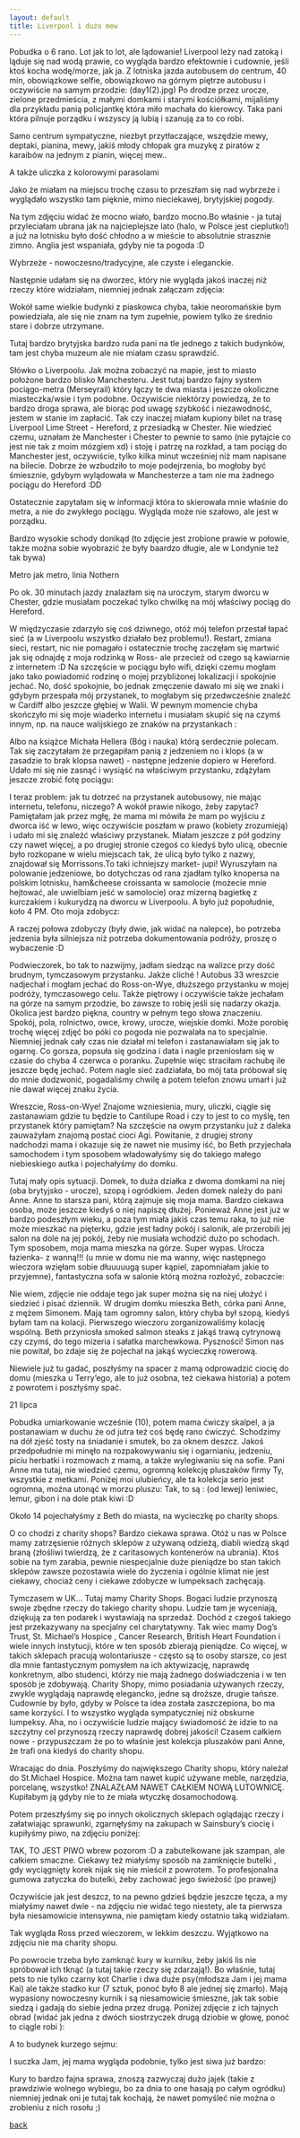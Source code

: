 ```yaml
---
layout: default
title: Liverpool i dużo mew
---
```


Pobudka o 6 rano. Lot jak to lot, ale lądowanie! Liverpool leży nad zatoką i ląduje się nad wodą prawie, co wygląda bardzo efektownie i cudownie, jeśli ktoś kocha wodę/morze, jak ja.
Z lotniska jazda autobusem do centrum, 40 min, obowiązkowe selfie, obowiązkowo na górnym piętrze autobusu i oczywiście na samym przodzie:
(day1(2).jpg)
Po drodze przez urocze, zielone przedmieścia, z małymi domkami i starymi kościółkami,  mijaliśmy dla przykładu panią policjantkę która miło machała do kierowcy. Taka pani która pilnuje porządku i wszyscy ją lubią i szanują za to co robi. 

Samo centrum sympatyczne, niezbyt przytłaczające, wszędzie mewy, deptaki, pianina, mewy, jakiś młody chłopak gra muzykę z piratów z karaibów na jednym z pianin, więcej mew..

A także uliczka z kolorowymi parasolami


Jako że miałam na miejscu trochę czasu to przeszłam się nad wybrzeże i wyglądało wszystko tam pięknie, mimo nieciekawej, brytyjskiej pogody. 


Na tym zdjęciu widać że mocno wiało, bardzo mocno.Bo właśnie - ja tutaj przyleciałam ubrana jak na najcieplejsze lato (halo, w Polsce jest cieplutko!) a już na lotnisku było dość chłodno a w mieście to absolutnie strasznie zimno. Anglia jest wspaniała, gdyby nie ta pogoda :D


Wybrzeże - nowoczesno/tradycyjne, ale czyste i eleganckie. 


Następnie udałam się na dworzec, który nie wygląda jakoś inaczej niż rzeczy które widziałam, niemniej jednak załączam zdjęcia:


Wokół same wielkie budynki z piaskowca chyba, takie neoromańskie bym powiedziała, ale się nie znam na tym zupełnie, powiem tylko że średnio stare i dobrze utrzymane.


Tutaj bardzo brytyjska bardzo ruda pani na tle jednego z takich budynków, tam jest chyba muzeum ale nie miałam czasu sprawdzić.

Słówko o Liverpoolu. Jak można zobaczyć na mapie, jest to miasto położone bardzo blisko Manchesteru. Jest tutaj bardzo fajny system pociągo-metra (Merseyrail) który łączy te dwa miasta i jeszcze okoliczne miasteczka/wsie i tym podobne. Oczywiście niektórzy powiedzą, że to bardzo droga sprawa, ale biorąc pod uwagę szybkość i niezawodność, jestem w stanie im zapłacić. Tak czy inaczej miałam kupiony bilet na trasę Liverpool Lime Street - Hereford, z przesiadką w Chester. Nie wiedzieć czemu, uznałam że Manchester i Chester to pewnie to samo (nie pytajcie co jest nie tak z moim mózgiem xd) i stoję i patrzę na rozkład, a tam pociąg do Manchester jest, oczywiście, tylko kilka minut wcześniej niż mam napisane na bilecie. Dobrze że wzbudziło to moje podejrzenia, bo mogłoby być śmiesznie, gdybym wylądowała w Manchesterze a tam nie ma żadnego pociągu do Hereford :DD

Ostatecznie zapytałam się w informacji która to skierowała mnie właśnie do metra, a nie do zwykłego pociągu. Wygląda może nie szałowo, ale jest w porządku.


Bardzo wysokie schody donikąd (to zdjęcie jest zrobione prawie w połowie, także można sobie wyobrazić że były baardzo długie, ale w Londynie też tak bywa)

Metro jak metro, linia Nothern


Po ok. 30 minutach jazdy znalazłam się na uroczym, starym dworcu w Chester, gdzie musiałam poczekać tylko chwilkę na mój właściwy pociąg do Hereford.



W międzyczasie zdarzyło się coś dziwnego, otóż mój telefon przestał łapać sieć (a w Liverpoolu wszystko działało bez problemu!). Restart, zmiana sieci, restart, nic nie pomagało i ostatecznie trochę zaczęłam się martwić jak się odnajdę z moja rodzinką w Ross- ale przecież od czego są kawiarnie z internetem :D 
Na szczęście w pociągu było wifi, dzięki czemu mogłam jako tako powiadomić rodzinę o mojej przybliżonej lokalizacji i spokojnie jechać. No, dość spokojnie, bo jednak zmęczenie dawało mi się we znaki i gdybym przespała mój przystanek, to mogłabym się przedwcześnie znaleźć w Cardiff albo jeszcze głębiej w Walii. W pewnym momencie chyba skończyło mi się moje wiaderko internetu i musiałam skupić się na czymś innym, np. na nauce walijskiego ze znaków na przystankach :


Albo na książce Michała Hellera (Bóg i nauka) którą serdecznie polecam. Tak się zaczytałam że przegapiłam panią z jedzeniem no i klops (a w zasadzie to brak klopsa nawet) - następne jedzenie dopiero w Hereford.
Udało mi się nie zasnąć i wysiąść na właściwym przystanku, zdążyłam jeszcze zrobić fotę pociągu:


I teraz problem: jak tu dotrzeć na przystanek autobusowy, nie mając internetu, telefonu, niczego? A wokół prawie nikogo, żeby zapytać? Pamiętałam jak przez mgłę, że mama mi mówiła że mam po wyjściu z dworca iść w lewo, więc oczywiście poszłam w prawo (kobiety zrozumieją) i udało mi się znaleźć właściwy przystanek. Miałam jeszcze z pół godziny czy nawet więcej, a po drugiej stronie czegoś co kiedyś było ulicą, obecnie było rozkopane w wielu miejscach tak, że ulicą było tylko z nazwy, znajdował się Morrissons.To taki ichniejszy market- jupi! Wyruszyłam na polowanie jedzeniowe, bo dotychczas od rana zjadłam tylko knopersa na polskim lotnisku, ham&cheese croissanta w samolocie (możecie mnie hejtować, ale uwielbiam jeść w samolocie) oraz mizerną bagietkę z kurczakiem i kukurydzą na dworcu w Liverpoolu. A było już popołudnie, koło 4 PM. Oto moja zdobycz:

 
A raczej połowa zdobyczy (były dwie, jak widać na nalepce), bo potrzeba jedzenia była silniejsza niż potrzeba dokumentowania podróży, proszę o wybaczenie :D

Podwieczorek, bo tak to nazwijmy, jadłam siedząc na walizce przy dość brudnym, tymczasowym przystanku. Jakże cliché !
Autobus 33 wreszcie nadjechał i mogłam jechać do Ross-on-Wye, dłuższego przystanku w mojej podróży, tymczasowego celu.
Także piętrowy i oczywiście także jechałam na górze na samym przodzie, bo zawsze to robię jeśli się nadarzy okazja. 
Okolica jest bardzo piękna, country w pełnym tego słowa znaczeniu. Spokój, pola, rolnictwo, owce, krowy, urocze, wiejskie domki. Może porobię trochę więcej zdjęć bo póki co pogoda nie pozwalała na to specjalnie. 
Niemniej jednak cały czas nie działał mi telefon i zastanawiałam się jak to ogarnę. Co gorsza, popsuła się godzina i data i nagle przeniosłam się w czasie do chyba 4 czerwca o poranku. Zupełnie więc straciłam rachubę ile jeszcze będę jechać. Potem nagle sieć zadziałała, bo mój tata próbował się do mnie dodzwonić, pogadaliśmy chwilę a potem telefon znowu umarł i już nie dawał więcej znaku życia.

Wreszcie, Ross-on-Wye! Znajome wzniesienia, mury, uliczki, ciągle się zastanawiam gdzie tu będzie to Cantilupe Road i czy to jest to co myślę, ten przystanek który pamiętam? Na szczęście na owym przystanku już z daleka zauważyłam znajomą postać cioci Agi. Powitanie, z drugiej strony nadchodzi mama i okazuje się że nawet nie musimy iść, bo Beth przyjechała samochodem i tym sposobem władowałyśmy się do takiego małego niebieskiego autka i pojechałyśmy do domku.

Tutaj mały opis sytuacji.
Domek, to duża działka z dwoma domkami na niej (oba brytyjsko - urocze), szopą i ogródkiem. Jeden domek należy do pani Anne. Anne to starsza pani, którą zajmuje się moja mama. Bardzo ciekawa osoba, może jeszcze kiedyś o niej napiszę dłużej. Ponieważ Anne jest już w bardzo podeszłym wieku, a poza tym miała jakiś czas temu raka, to już nie może mieszkać na pięterku, gdzie jest ładny pokój i salonik, ale przerobili jej salon na dole na jej pokój, żeby nie musiała wchodzić dużo po schodach. Tym sposobem, moja mama mieszka na górze. Super wypas. Urocza łazienka- z wanną!!! (u mnie w domu nie ma wanny, więc następnego wieczora wzięłam sobie dłuuuuugą super kąpiel, zapomniałam jakie to przyjemne), fantastyczna sofa w salonie którą można rozłożyć, zobaczcie:

Nie wiem, zdjęcie nie oddaje tego jak super można się na niej ułożyć i siedzieć i pisać dziennik. 
W drugim domku mieszka Beth, córka pani Anne, z mężem Simonem. Mają tam ogromny salon, który chyba był szopą, kiedyś byłam tam na kolacji. 
Pierwszego wieczoru zorganizowaliśmy kolację wspólną. Beth przyniosła smoked salmon steaks z jakąś trawą cytrynową czy czymś, do tego mizeria i sałatka marchewkowa. Pyszności! 
Simon nas nie powitał, bo zdaje się że pojechał na jakąś wycieczkę rowerową. 

Niewiele już tu gadać, poszłyśmy na spacer z mamą odprowadzić ciocię do domu (mieszka u Terry’ego, ale to już osobna, też ciekawa historia) a potem z powrotem i poszłyśmy spać.

21 lipca

Pobudka umiarkowanie wcześnie (10), potem mama ćwiczy skalpel, a ja postanawiam w duchu że od jutra też coś będę rano ćwiczyć. Schodzimy na dół zjeść tosty na śniadanie i smutek, bo za oknem deszcz. Jakoś przedpołudnie mi minęło na rozpakowywaniu się i ogarnianiu, jedzeniu, piciu herbatki i rozmowach z mamą, a także wylegiwaniu się na sofie. 
Pani Anne ma tutaj, nie wiedzieć czemu, ogromną kolekcję pluszaków firmy Ty, wszystkie z metkami. Poniżej moi ulubieńcy, ale ta kolekcja serio jest ogromna, można utonąć w morzu pluszu:
Tak, to są : (od lewej) leniwiec, lemur, gibon i na dole ptak kiwi :D

Około 14 pojechałyśmy z Beth do miasta, na wycieczkę po charity shops.

O co chodzi z charity shops?
Bardzo ciekawa sprawa. Otóż u nas w Polsce mamy zatrzęsienie różnych sklepów z używaną odzieżą, diabli wiedzą skąd braną (złośliwi twierdzą, że z caritasowych kontenerów na ubrania). Ktoś sobie na tym zarabia, pewnie niespecjalnie duże pieniądze bo stan takich sklepów zawsze pozostawia wiele do życzenia i ogólnie klimat nie jest ciekawy, chociaż ceny i ciekawe zdobycze w lumpeksach zachęcają.

Tymczasem w UK…
Tutaj mamy Charity Shops. Bogaci ludzie przynoszą swoje zbędne rzeczy do takiego charity shopu. Ludzie tam je wyceniają, dziękują za ten podarek i wystawiają na sprzedaż. Dochód z czegoś takiego jest przekazywany na specjalny cel charytatywny. Tak wiec mamy Dog’s Trust, St. Michael’s Hospice , Cancer Research, British Heart Foundation i wiele innych instytucji, które w ten sposób zbierają pieniądze. Co więcej, w takich sklepach pracują wolontariusze - często są to osoby starsze, co jest dla mnie fantastycznym pomysłem na ich aktywizację, naprawdę konkretnym, albo studenci, którzy nie mają żadnego doświadczenia i w ten sposób je zdobywają. Charity Shopy, mimo posiadania używanych rzeczy, zwykle wyglądają naprawdę elegancko, jedne są droższe, drugie tańsze. Cudownie by było, gdyby w Polsce ta idea została zaszczepiona, bo ma same korzyści. I to wszystko wygląda sympatyczniej niż obskurne lumpeksy. Aha, no i oczywiście ludzie mający świadomość że idzie to na szczytny cel przynoszą rzeczy naprawdę dobrej jakości! Czasem całkiem nowe - przypuszczam że po to właśnie jest kolekcja pluszaków pani Anne, że trafi ona kiedyś do charity shopu.

Wracając do dnia. Poszłyśmy do największego Charity shopu, który należał do St.Michael Hospice. Można tam nawet kupić używane meble, narzędzia, porcelanę, wszystko! ZNALAZŁAM NAWET CAŁKIEM NOWĄ LUTOWNICĘ. Kupiłabym ją gdyby nie to że miała wtyczkę dosamochodową. 

Potem przeszłyśmy się po innych okolicznych sklepach oglądając rzeczy i załatwiając sprawunki, zgarnęłyśmy na zakupach w Sainsbury’s ciocię i kupiłyśmy piwo, na zdjęciu poniżej:

TAK, TO JEST PIWO wbrew pozorom :D a zabutelkowane jak szampan, ale całkiem smaczne. Ciekawy też miałyśmy sposób na zamknięcie butelki , gdy wyciągnięty korek nijak się nie mieścił z powrotem. To profesjonalna gumowa zatyczka do butelki, żeby zachować jego świeżość (po prawej)


Oczywiście jak jest deszcz, to na pewno gdzieś będzie jeszcze tęcza, a my miałyśmy nawet dwie - na zdjęciu nie widać tego niestety, ale ta pierwsza była niesamowicie intensywna, nie pamiętam kiedy ostatnio taką widziałam. 

Tak wygląda Ross przed wieczorem, w lekkim deszczu. Wyjątkowo na zdjęciu nie ma charity shopu. 


Po powrocie trzeba było zamknąć kury w kurniku, żeby jakiś lis nie spróbował ich tknąć (a tutaj takie rzeczy się zdarzają!). Bo właśnie, tutaj pets to nie tylko czarny kot Charlie i dwa duże psy(młodsza Jam i jej mama Kai) ale także stadko kur (7 sztuk, ponoć było 8 ale jednej się zmarło). Mają wypasiony nowoczesny kurnik i są niesamowicie śmieszne, jak tak sobie siedzą i gadają do siebie jedna przez drugą. Poniżej zdjęcie z ich tajnych obrad (widać jak jedna z dwóch siostrzyczek drugą dziobie w głowę, ponoć to ciągle robi ):



A to budynek kurzego sejmu:

I suczka Jam, jej mama wygląda podobnie, tylko jest siwa już bardzo:

Kury to bardzo fajna sprawa, znoszą zazwyczaj dużo jajek (takie z prawdziwie wolnego wybiegu, bo za dnia to one hasają po całym ogródku) niemniej jednak oni je tutaj tak kochają, że nawet pomyśleć nie można o zrobieniu z nich rosołu ;)



[back](./)
